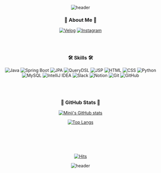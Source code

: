 <div align="center">

![header](https://capsule-render.vercel.app/api?type=wave&color=ffc0cb&height=300&section=header&text=Minji%20Choi&fontSize=90)

### 🐤 About Me 🐤

[![Velog](https://img.shields.io/badge/Velog-000000?style=for-the-badge&logo=velog&logoColor=white)](https://velog.io/@minzi/posts)
[![Instagram](https://img.shields.io/badge/Instagram-E4405F?style=for-the-badge&logo=instagram&logoColor=white)](https://www.instagram.com/)

</div>

<div align="center">

<br><br>

### 🛠️ Skills 🛠️  
![Java](https://img.shields.io/badge/Java-007396?style=for-the-badge&logo=Java&logoColor=white) 
![Spring Boot](https://img.shields.io/badge/Spring%20Boot-6DB33F?style=for-the-badge&logo=spring-boot&logoColor=white) 
![JPA](https://img.shields.io/badge/JPA-6DB33F?style=for-the-badge&logo=java&logoColor=white)
![QueryDSL](https://img.shields.io/badge/QueryDSL-009688?style=for-the-badge&logo=java&logoColor=white)
![JSP](https://img.shields.io/badge/JSP-007396?style=for-the-badge&logo=java&logoColor=white)
![HTML](https://img.shields.io/badge/HTML5-E34F26?style=for-the-badge&logo=html5&logoColor=white)
![CSS](https://img.shields.io/badge/CSS3-1572B6?style=for-the-badge&logo=css3&logoColor=white)
![Python](https://img.shields.io/badge/Python-3776AB?style=for-the-badge&logo=python&logoColor=white)
<br>
![MySQL](https://img.shields.io/badge/MySQL-4479A1?style=for-the-badge&logo=mysql&logoColor=white) 
![IntelliJ IDEA](https://img.shields.io/badge/IntelliJ%20IDEA-000000?style=for-the-badge&logo=intellij-idea&logoColor=white) 
![Slack](https://img.shields.io/badge/Slack-4A154B?style=for-the-badge&logo=slack&logoColor=white) 
![Notion](https://img.shields.io/badge/Notion-000000?style=for-the-badge&logo=notion&logoColor=white) 
![Git](https://img.shields.io/badge/Git-F05032?style=for-the-badge&logo=git&logoColor=white) 
![GitHub](https://img.shields.io/badge/GitHub-181717?style=for-the-badge&logo=github&logoColor=white)

</div>

<br><br>

<div align="center">

### 🌱 GitHub Stats 🌱

[![Minji's GitHub stats](https://github-readme-stats.vercel.app/api?username=meanzi3&show_icons=true&theme=vue)](https://github.com/meanzi3/github-readme-stats)

[![Top Langs](https://github-readme-stats.vercel.app/api/top-langs/?username=meanzi3&layout=compact&theme=vue)](https://github.com/meanzi3/github-readme-stats)

</div>

<div align="center">

<br><br><br><br>

[![Hits](https://hits.seeyoufarm.com/api/count/incr/badge.svg?url=https%3A%2F%2Fgithub.com%2Fmeanzi3&count_bg=%23F0768B&title_bg=%23555555&icon=github.svg&icon_color=%23E7E7E7&title=github&edge_flat=false)](https://hits.seeyoufarm.com)

![header](https://capsule-render.vercel.app/api?type=wave&color=f0768b&height=300&section=footer&text=&fontSize=90)

</div>
